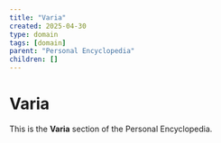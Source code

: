 ```yaml
---
title: "Varia"
created: 2025-04-30
type: domain
tags: [domain]
parent: "Personal Encyclopedia"
children: []
---
```


# Varia

This is the **Varia** section of the Personal Encyclopedia.
